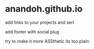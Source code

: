 # anandoh.github.io

add links to your projects and serl

add footer with social plug

try to make it more ASSthetic its too plain
